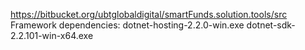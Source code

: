 https://bitbucket.org/ubtglobaldigital/smartFunds.solution.tools/src
Framework dependencies:
dotnet-hosting-2.2.0-win.exe
dotnet-sdk-2.2.101-win-x64.exe